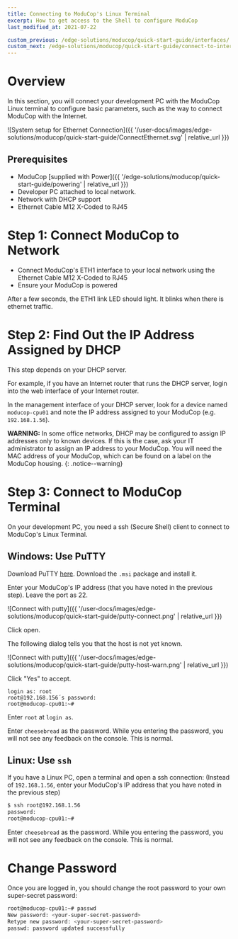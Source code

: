 ```yaml
---
title: Connecting to ModuCop's Linux Terminal
excerpt: How to get access to the Shell to configure ModuCop
last_modified_at: 2021-07-22

custom_previous: /edge-solutions/moducop/quick-start-guide/interfaces/
custom_next: /edge-solutions/moducop/quick-start-guide/connect-to-internet/
---
```


# Overview
In this section, you will connect your development PC with the ModuCop Linux terminal to configure basic parameters, such as the way to connect ModuCop with the Internet.

![System setup for Ethernet Connection]({{ '/user-docs/images/edge-solutions/moducop/quick-start-guide/ConnectEthernet.svg' | relative_url }})


## Prerequisites

* ModuCop [supplied with Power]({{ '/edge-solutions/moducop/quick-start-guide/powering' | relative_url }})
* Developer PC attached to local network.
* Network with DHCP support
* Ethernet Cable M12 X-Coded to RJ45

# Step 1: Connect ModuCop to Network

* Connect ModuCop's ETH1 interface to your local network using the Ethernet Cable M12 X-Coded to RJ45
* Ensure your ModuCop is powered

After a few seconds, the ETH1 link LED should light. It blinks when there is ethernet traffic.

# Step 2: Find Out the IP Address Assigned by DHCP

This step depends on your DHCP server.

For example, if you have an Internet router that runs the DHCP server, login into the web interface of your Internet router.

In the management interface of your DHCP server, look for a device named `moducop-cpu01` and note the IP address assigned to your ModuCop (e.g. `192.168.1.56`).

**WARNING:** In some office networks, DHCP may be configured to assign IP addresses only to known devices. If this is the case, ask your IT administrator to assign an IP address to your ModuCop. You will need the MAC address of your ModuCop, which can be found on a label on the ModuCop housing.
{: .notice--warning}

# Step 3: Connect to ModuCop Terminal

On your development PC, you need a ssh (Secure Shell) client to connect to ModuCop's Linux Terminal.

## Windows: Use PuTTY

Download PuTTY [here](https://www.putty.org/). Download the `.msi` package and install it.

Enter your ModuCop's IP address (that you have noted in the previous step). Leave the port as 22.

![Connect with putty]({{ '/user-docs/images/edge-solutions/moducop/quick-start-guide/putty-connect.png' | relative_url }})

Click open.

The following dialog tells you that the host is not yet known.

![Connect with putty]({{ '/user-docs/images/edge-solutions/moducop/quick-start-guide/putty-host-warn.png' | relative_url }})

Click "Yes" to accept.

```
login as: root
root@192.168.156´s password:
root@moducop-cpu01:~#
```

Enter `root` at `login as`.

Enter `cheesebread` as the password. While you entering the password, you will not see any feedback on the console. This is normal.

## Linux: Use `ssh`

If you have a Linux PC, open a terminal and open a ssh connection: (Instead of `192.168.1.56`, enter your ModuCop's IP address that you have noted in the previous step)
```bash
$ ssh root@192.168.1.56
password:
root@moducop-cpu01:~#
```
Enter `cheesebread` as the password. While you entering the password, you will not see any feedback on the console. This is normal.


# Change Password

Once you are logged in, you should change the root password to your own super-secret password:
```bash
root@moducop-cpu01:~# passwd
New password: <your-super-secret-password>
Retype new password: <your-super-secret-password>
passwd: password updated successfully
```
